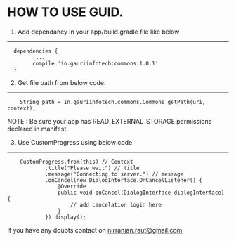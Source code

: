 HOW TO USE GUID.
==============

1) Add dependancy in your app/build.gradle file like below
--------------
      dependencies {
            ....
            compile 'in.gauriinfotech:commons:1.0.1'
      }

2) Get file path from below code.
--------------

        String path = in.gauriinfotech.commons.Commons.getPath(uri, context);

NOTE : Be sure your app has READ_EXTERNAL_STORAGE permissions declared in manifest.

3) Use CustomProgress using below code.
--------------

        CustomProgress.from(this) // Context
                .title("Please wait") // title
                .message("Connecting to server.") // message
                .onCancel(new DialogInterface.OnCancelListener() {
                    @Override
                    public void onCancel(DialogInterface dialogInterface) {
                        // add cancelation login here
                    }
                }).display();


If you have any doubts contact on nirranjan.raut@gmail.com
